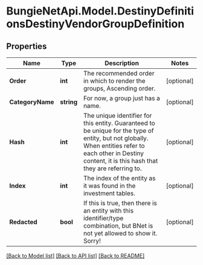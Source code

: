 
# BungieNetApi.Model.DestinyDefinitionsDestinyVendorGroupDefinition

## Properties

Name | Type | Description | Notes
------------ | ------------- | ------------- | -------------
**Order** | **int** | The recommended order in which to render the groups, Ascending order. | [optional] 
**CategoryName** | **string** | For now, a group just has a name. | [optional] 
**Hash** | **int** | The unique identifier for this entity. Guaranteed to be unique for the type of entity, but not globally.  When entities refer to each other in Destiny content, it is this hash that they are referring to. | [optional] 
**Index** | **int** | The index of the entity as it was found in the investment tables. | [optional] 
**Redacted** | **bool** | If this is true, then there is an entity with this identifier/type combination, but BNet is not yet allowed to show it. Sorry! | [optional] 

[[Back to Model list]](../README.md#documentation-for-models)
[[Back to API list]](../README.md#documentation-for-api-endpoints)
[[Back to README]](../README.md)

